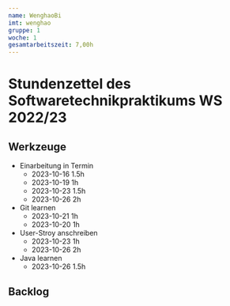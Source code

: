 ```yaml
---
name: WenghaoBi
imt: wenghao
gruppe: 1
woche: 1
gesamtarbeitszeit: 7,00h
---
```


# Stundenzettel des Softwaretechnikpraktikums WS 2022/23

## Werkzeuge
- Einarbeitung in Termin
  - 2023-10-16 1.5h
  - 2023-10-19 1h
  - 2023-10-23 1.5h
  - 2023-10-26 2h
- Git learnen 
  - 2023-10-21 1h
  - 2023-10-20 1h
- User-Stroy anschreiben
  - 2023-10-23 1h 
  - 2023-10-26 2h
- Java learnen
  - 2023-10-26 1.5h
## Backlog
